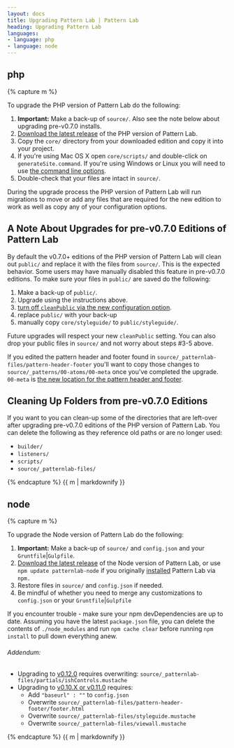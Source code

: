 ```yaml
---
layout: docs
title: Upgrading Pattern Lab | Pattern Lab
heading: Upgrading Pattern Lab
languages:
- language: php
- language: node
---
```


<!--- start php -->
<div class="tab-panel" id="php">
<h2 class="language-title">php</h2>

{% capture m %}

To upgrade the PHP version of Pattern Lab do the following:

1. **Important:** Make a back-up of `source/`. Also see the note below about upgrading pre-v0.7.0 installs.
2. [Download the latest release](https://github.com/pattern-lab/patternlab-php/releases) of the PHP version of Pattern Lab.
3. Copy the `core/` directory from your downloaded edition and copy it into your project.
4. If you're using Mac OS X open `core/scripts/` and double-click on `generateSite.command`. If you're using Windows or Linux you will need to use [the command line options](/docs/command-line.html).
5. Double-check that your files are intact in `source/`.

During the upgrade process the PHP version of Pattern Lab will run migrations to move or add any files that are required for the new edition to work as well as copy any of your configuration options.

## A Note About Upgrades for pre-v0.7.0 Editions of Pattern Lab

By default the v0.7.0+ editions of the PHP version of Pattern Lab will clean out `public/` and replace it with the files from `source/`. This is the expected behavior. Some users may have manually disabled this feature in pre-v0.7.0 editions. To make sure your files in `public/` are saved do the following:

1. Make a back-up of `public/`.
2. Upgrade using the instructions above.
3. [turn off `cleanPublic` via the new configuration option](/docs/advanced-clean-public.html).
4. replace `public/` with your back-up
5. manually copy `core/styleguide/` to `public/styleguide/`. 

Future upgrades will respect your new `cleanPublic` setting. You can also drop your public files in `source/` and not worry about steps #3-5 above.

If you edited the pattern header and footer found in `source/_patternlab-files/pattern-header-footer` you'll want to copy those changes to `source/_patterns/00-atoms/00-meta` once you've completed the upgrade. `00-meta` is [the new location for the pattern header and footer](/docs/pattern-header-footer.html).

## Cleaning Up Folders from pre-v0.7.0 Editions

If you want to you can clean-up some of the directories that are left-over after upgrading pre-v0.7.0 editions of the PHP version of Pattern Lab. You can delete the following as they reference old paths or are no longer used:

* `builder/`
* `listeners/`
* `scripts/`
* `source/_patternlab-files/`

{% endcapture %}
{{ m | markdownify }}

</div>

<!--- end php -->



<!--- start node -->

<div class="tab-panel" id="node">
<h2 class="language-title">node</h2>

{% capture m %}

To upgrade the Node version of Pattern Lab do the following:

1. **Important:** Make a back-up of `source/` and `config.json` and your `Gruntfile`|`Gulpfile`. 
2. [Download the latest release](https://github.com/pattern-lab/patternlab-node/releases) of the Node version of Pattern Lab, or use `npm update patternlab-node` if you originally [installed](/docs/node/installation.html) Pattern Lab via `npm.`
3. Restore files in `source/` and `config.json` if needed.
4. Be mindful of whether you need to merge any customizations to `config.json` or your `Gruntfile`|`Gulpfile` 

If you encounter trouble - make sure your npm devDependencies are up to date. Assuming you have the latest `package.json` file, you can delete the contents of `./node_modules` and run `npm cache clear` before running `npm install` to pull down everything anew.

###### Addendum:

* Upgrading to [v0.12.0](https://github.com/pattern-lab/patternlab-node/releases/tag/v0.12.0) requires overwriting: `source/_patternlab-files/partials/ishControls.mustache`
* Upgrading to [v0.10.X or v0.11.0](https://github.com/pattern-lab/patternlab-node/releases/tag/v0.11.0) requires: 
  * Add `"baseurl" : ""` to `config.json`
  * Overwrite `source/_patternlab-files/pattern-header-footer/footer.html`
  * Overwrite `source/_patternlab-files/styleguide.mustache`
  * Overwrite `source/_patternlab-files/viewall.mustache`
  
{% endcapture %}
{{ m | markdownify }}

</div>
  
  <!--- end node -->